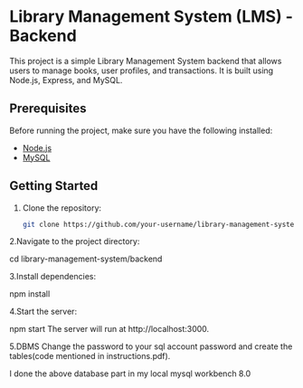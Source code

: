 # Library Management System (LMS) - Backend

This project is a simple Library Management System backend that allows users to manage books, user profiles, and transactions. It is built using Node.js, Express, and MySQL.

## Prerequisites

Before running the project, make sure you have the following installed:

- [Node.js](https://nodejs.org/)
- [MySQL](https://www.mysql.com/)

## Getting Started

1. Clone the repository:

   ```bash
   git clone https://github.com/your-username/library-management-system.git

2.Navigate to the project directory: 

cd library-management-system/backend

3.Install dependencies:

npm install

4.Start the server:

npm start
The server will run at http://localhost:3000.

5.DBMS
Change the password to your sql account password and create the tables(code mentioned in instructions.pdf).

I done the above database part in my local mysql workbench 8.0

    
